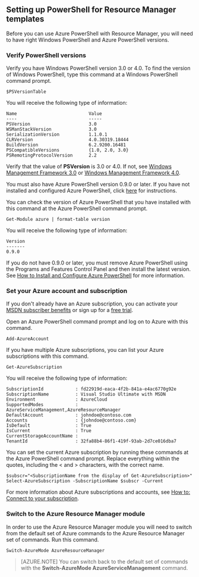 <properties services="virtual-machines" title="Setting up PowerShell for Resource Manager templates" authors="JoeDavies-MSFT" solutions="" manager="timlt" editor="tysonn" />

<tags
   ms.service="virtual-machines"
   ms.devlang="na"
   ms.topic="article"
   ms.tgt_pltfrm=""
   ms.workload="infrastructure"
   ms.date="05/12/2015"
   ms.author="josephd" />

## Setting up PowerShell for Resource Manager templates

Before you can use Azure PowerShell with Resource Manager, you will need to have right Windows PowerShell and Azure PowerShell versions.

### Verify PowerShell versions

Verify you have Windows PowerShell version 3.0 or 4.0. To find the version of Windows PowerShell, type this command at a Windows PowerShell command prompt.

	$PSVersionTable

You will receive the following type of information:

	Name                           Value
	----                           -----
	PSVersion                      3.0
	WSManStackVersion              3.0
	SerializationVersion           1.1.0.1
	CLRVersion                     4.0.30319.18444
	BuildVersion                   6.2.9200.16481
	PSCompatibleVersions           {1.0, 2.0, 3.0}
	PSRemotingProtocolVersion      2.2


Verify that the value of **PSVersion** is 3.0 or 4.0. If not, see [Windows Management Framework 3.0](http://www.microsoft.com/download/details.aspx?id=34595) or [Windows Management Framework 4.0](http://www.microsoft.com/download/details.aspx?id=40855).

You must also have Azure PowerShell version 0.9.0 or later. If you have not installed and configured Azure PowerShell, click [here](powershell-install-configure.md) for instructions.

You can check the version of Azure PowerShell that you have installed with this command at the Azure PowerShell command prompt.

	Get-Module azure | format-table version

You will receive the following type of information:

	Version
	-------
	0.9.0

If you do not have 0.9.0 or later, you must remove Azure PowerShell using the Programs and Features Control Panel and then install the latest version. See [How to Install and Configure Azure PowerShell](powershell-install-configure.md) for more information.

### Set your Azure account and subscription

If you don't already have an Azure subscription, you can activate your [MSDN subscriber benefits](http://azure.microsoft.com/pricing/member-offers/msdn-benefits-details/) or sign up for a [free trial](http://azure.microsoft.com/pricing/free-trial/).

Open an Azure PowerShell command prompt and log on to Azure with this command.

	Add-AzureAccount

If you have multiple Azure subscriptions, you can list your Azure subscriptions with this command.

	Get-AzureSubscription

You will receive the following type of information:

	SubscriptionId            : fd22919d-eaca-4f2b-841a-e4ac6770g92e
	SubscriptionName          : Visual Studio Ultimate with MSDN
	Environment               : AzureCloud
	SupportedModes            : AzureServiceManagement,AzureResourceManager
	DefaultAccount            : johndoe@contoso.com
	Accounts                  : {johndoe@contoso.com}
	IsDefault                 : True
	IsCurrent                 : True
	CurrentStorageAccountName : 
	TenantId                  : 32fa88b4-86f1-419f-93ab-2d7ce016dba7

You can set the current Azure subscription by running these commands at the Azure PowerShell command prompt. Replace everything within the quotes, including the < and > characters, with the correct name.

	$subscr="<SubscriptionName from the display of Get-AzureSubscription>"
	Select-AzureSubscription -SubscriptionName $subscr -Current	

For more information about Azure subscriptions and accounts, see [How to: Connect to your subscription](powershell-install-configure.md#Connect).

### Switch to the Azure Resource Manager module

In order to use the Azure Resource Manager module you will need to switch from the default set of Azure commands to the Azure Resource Manager set of commands. Run this command.

	Switch-AzureMode AzureResourceManager

> [AZURE.NOTE] You can switch back to the default set of commands with the **Switch-AzureMode AzureServiceManagement** command.

